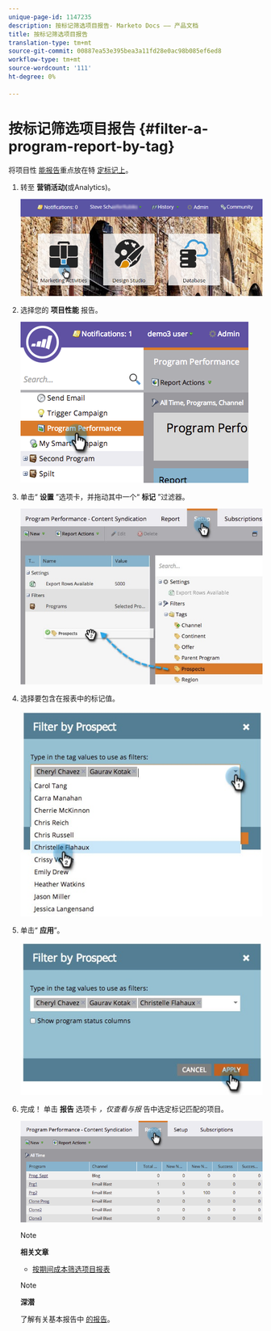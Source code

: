 ```yaml
---
unique-page-id: 1147235
description: 按标记筛选项目报告- Marketo Docs —— 产品文档
title: 按标记筛选项目报告
translation-type: tm+mt
source-git-commit: 00887ea53e395bea3a11fd28e0ac98b085ef6ed8
workflow-type: tm+mt
source-wordcount: '111'
ht-degree: 0%

---
```



# 按标记筛选项目报告 {#filter-a-program-report-by-tag}

将项目性 [能报告](create-a-program-performance-report.md)重点放在特 [定标记上](http://docs.marketo.com/display/docs/tags)。

1. 转至 **营销****活动****(**&#x200B;或Analytics)。

   ![](assets/login-marketing-activities.png)

1. 选择您的 **项目性能** 报告。

   ![](assets/image2014-9-23-16-3a12-3a36.png)

1. 单击“ **设置** ”选项卡，并拖动其中一个“ **标记** ”过滤器。

   ![](assets/prospects.jpg)

1. 选择要包含在报表中的标记值。

   ![](assets/prospect1.jpg)

1. 单击“ **应用**”。

   ![](assets/prospect2.jpg)

1. 完成！ 单击 **报告** 选项卡 *，仅查看与报* 告中选定标记匹配的项目。

   ![](assets/image2014-9-23-16-3a14-3a42.png)

   >[!NOTE]
   >
   >**相关文章**
   >
   >    
   >    
   >    * [按期间成本筛选项目报表](filter-a-program-report-by-period-cost.md)


   >[!NOTE]
   >
   >**深潜**
   >
   >
   >了解有关基本报告中 [的报告](http://docs.marketo.com/display/docs/basic+reporting)。

